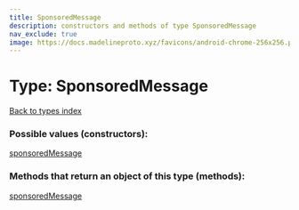 ```yaml
---
title: SponsoredMessage
description: constructors and methods of type SponsoredMessage
nav_exclude: true
image: https://docs.madelineproto.xyz/favicons/android-chrome-256x256.png
---
```

# Type: SponsoredMessage
[Back to types index](index.md)



### Possible values (constructors):

[sponsoredMessage](/API_docs/constructors/sponsoredMessage.md)  



### Methods that return an object of this type (methods):



[sponsoredMessage](/API_docs/constructors/sponsoredMessage.md)  

